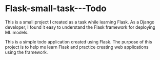 # Flask-small-task---Todo
This is a small project I created as a task while learning Flask. As a Django developer, I found it easy to understand the Flask framework for deploying ML models.

This is a simple todo application created using Flask. The purpose of this project is to help me learn Flask and practice creating web applications using the framework.


